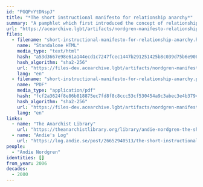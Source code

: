 ```yaml
---
id: "PGQPnYtDNspJ"
title: "*The short instructional manifesto for relationship anarchy*"
summary: "A pamphlet which first introduced the concept of relationship anarchy"
url: "https://acearchive.lgbt/artifacts/nordgren-manifesto-relationship-anarchy"
files:
  - filename: "short-instructional-manifesto-for-relationship-anarchy.html"
    name: "Standalone HTML"
    media_type: "text/html"
    hash: "a53d3667e98e61a144ecd1c7247fcec1447b291251425b8c039d75b6e908c3a2"
    hash_algorithm: "sha2-256"
    url: "https://files-dev.acearchive.lgbt/artifacts/nordgren-manifesto-relationship-anarchy/short-instructional-manifesto-for-relationship-anarchy.html"
    lang: "en"
  - filename: "short-instructional-manifesto-for-relationship-anarchy.pdf"
    name: "PDF"
    media_type: "application/pdf"
    hash: "fcf2a3624f8e86b818875ec7fd8f8c8ccc53cf530454a9c3abec3e4b379494be"
    hash_algorithm: "sha2-256"
    url: "https://files-dev.acearchive.lgbt/artifacts/nordgren-manifesto-relationship-anarchy/short-instructional-manifesto-for-relationship-anarchy.pdf"
    lang: "en"
links:
  - name: "The Anarchist Library"
    url: "https://theanarchistlibrary.org/library/andie-nordgren-the-short-instructional-manifesto-for-relationship-anarchy"
  - name: "Andie's Log"
    url: "https://log.andie.se/post/26652940513/the-short-instructional-manifesto-for-relationship"
people:
  - "Andie Nordgren"
identities: []
from_year: 2006
decades:
  - 2000
---
```

